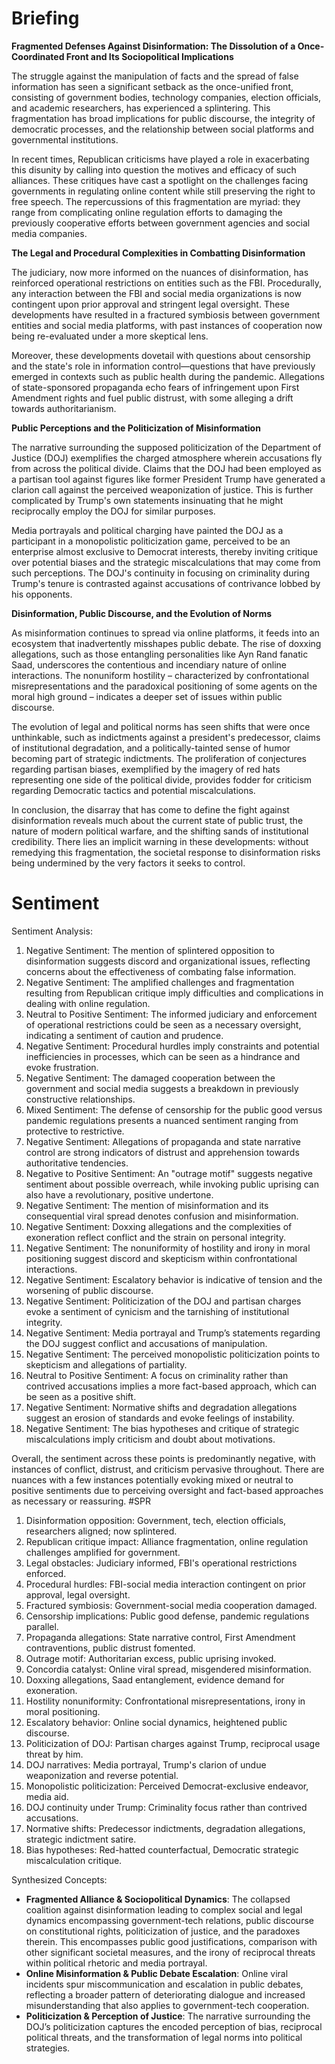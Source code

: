 # Briefing
**Fragmented Defenses Against Disinformation: The Dissolution of a Once-Coordinated Front and Its Sociopolitical Implications**

The struggle against the manipulation of facts and the spread of false information has seen a significant setback as the once-unified front, consisting of government bodies, technology companies, election officials, and academic researchers, has experienced a splintering. This fragmentation has broad implications for public discourse, the integrity of democratic processes, and the relationship between social platforms and governmental institutions.

In recent times, Republican criticisms have played a role in exacerbating this disunity by calling into question the motives and efficacy of such alliances. These critiques have cast a spotlight on the challenges facing governments in regulating online content while still preserving the right to free speech. The repercussions of this fragmentation are myriad: they range from complicating online regulation efforts to damaging the previously cooperative efforts between government agencies and social media companies.

**The Legal and Procedural Complexities in Combatting Disinformation**

The judiciary, now more informed on the nuances of disinformation, has reinforced operational restrictions on entities such as the FBI. Procedurally, any interaction between the FBI and social media organizations is now contingent upon prior approval and stringent legal oversight. These developments have resulted in a fractured symbiosis between government entities and social media platforms, with past instances of cooperation now being re-evaluated under a more skeptical lens.

Moreover, these developments dovetail with questions about censorship and the state's role in information control—questions that have previously emerged in contexts such as public health during the pandemic. Allegations of state-sponsored propaganda echo fears of infringement upon First Amendment rights and fuel public distrust, with some alleging a drift towards authoritarianism.

**Public Perceptions and the Politicization of Misinformation**

The narrative surrounding the supposed politicization of the Department of Justice (DOJ) exemplifies the charged atmosphere wherein accusations fly from across the political divide. Claims that the DOJ had been employed as a partisan tool against figures like former President Trump have generated a clarion call against the perceived weaponization of justice. This is further complicated by Trump's own statements insinuating that he might reciprocally employ the DOJ for similar purposes.

Media portrayals and political charging have painted the DOJ as a participant in a monopolistic politicization game, perceived to be an enterprise almost exclusive to Democrat interests, thereby inviting critique over potential biases and the strategic miscalculations that may come from such perceptions. The DOJ's continuity in focusing on criminality during Trump's tenure is contrasted against accusations of contrivance lobbed by his opponents.

**Disinformation, Public Discourse, and the Evolution of Norms**

As misinformation continues to spread via online platforms, it feeds into an ecosystem that inadvertently misshapes public debate. The rise of doxxing allegations, such as those entangling personalities like Ayn Rand fanatic Saad, underscores the contentious and incendiary nature of online interactions. The nonuniform hostility – characterized by confrontational misrepresentations and the paradoxical positioning of some agents on the moral high ground – indicates a deeper set of issues within public discourse.

The evolution of legal and political norms has seen shifts that were once unthinkable, such as indictments against a president's predecessor, claims of institutional degradation, and a politically-tainted sense of humor becoming part of strategic indictments. The proliferation of conjectures regarding partisan biases, exemplified by the imagery of red hats representing one side of the political divide, provides fodder for criticism regarding Democratic tactics and potential miscalculations.

In conclusion, the disarray that has come to define the fight against disinformation reveals much about the current state of public trust, the nature of modern political warfare, and the shifting sands of institutional credibility. There lies an implicit warning in these developments: without remedying this fragmentation, the societal response to disinformation risks being undermined by the very factors it seeks to control.
# Sentiment
Sentiment Analysis:

1. Negative Sentiment: The mention of splintered opposition to disinformation suggests discord and organizational issues, reflecting concerns about the effectiveness of combating false information.
2. Negative Sentiment: The amplified challenges and fragmentation resulting from Republican critique imply difficulties and complications in dealing with online regulation.
3. Neutral to Positive Sentiment: The informed judiciary and enforcement of operational restrictions could be seen as a necessary oversight, indicating a sentiment of caution and prudence.
4. Negative Sentiment: Procedural hurdles imply constraints and potential inefficiencies in processes, which can be seen as a hindrance and evoke frustration.
5. Negative Sentiment: The damaged cooperation between the government and social media suggests a breakdown in previously constructive relationships.
6. Mixed Sentiment: The defense of censorship for the public good versus pandemic regulations presents a nuanced sentiment ranging from protective to restrictive.
7. Negative Sentiment: Allegations of propaganda and state narrative control are strong indicators of distrust and apprehension towards authoritative tendencies.
8. Negative to Positive Sentiment: An "outrage motif" suggests negative sentiment about possible overreach, while invoking public uprising can also have a revolutionary, positive undertone.
9. Negative Sentiment: The mention of misinformation and its consequential viral spread denotes confusion and misinformation.
10. Negative Sentiment: Doxxing allegations and the complexities of exoneration reflect conflict and the strain on personal integrity.
11. Negative Sentiment: The nonuniformity of hostility and irony in moral positioning suggest discord and skepticism within confrontational interactions.
12. Negative Sentiment: Escalatory behavior is indicative of tension and the worsening of public discourse.
13. Negative Sentiment: Politicization of the DOJ and partisan charges evoke a sentiment of cynicism and the tarnishing of institutional integrity.
14. Negative Sentiment: Media portrayal and Trump’s statements regarding the DOJ suggest conflict and accusations of manipulation.
15. Negative Sentiment: The perceived monopolistic politicization points to skepticism and allegations of partiality.
16. Neutral to Positive Sentiment: A focus on criminality rather than contrived accusations implies a more fact-based approach, which can be seen as a positive shift.
17. Negative Sentiment: Normative shifts and degradation allegations suggest an erosion of standards and evoke feelings of instability.
18. Negative Sentiment: The bias hypotheses and critique of strategic miscalculations imply criticism and doubt about motivations.

Overall, the sentiment across these points is predominantly negative, with instances of conflict, distrust, and criticism pervasive throughout. There are nuances with a few instances potentially evoking mixed or neutral to positive sentiments due to perceiving oversight and fact-based approaches as necessary or reassuring.
#SPR
1. Disinformation opposition: Government, tech, election officials, researchers aligned; now splintered.
2. Republican critique impact: Alliance fragmentation, online regulation challenges amplified for government.
3. Legal obstacles: Judiciary informed, FBI's operational restrictions enforced.
4. Procedural hurdles: FBI-social media interaction contingent on prior approval, legal oversight.
5. Fractured symbiosis: Government-social media cooperation damaged.
6. Censorship implications: Public good defense, pandemic regulations parallel.
7. Propaganda allegations: State narrative control, First Amendment contraventions, public distrust fomented.
8. Outrage motif: Authoritarian excess, public uprising invoked.
9. Concordia catalyst: Online viral spread, misgendered misinformation.
10. Doxxing allegations, Saad entanglement, evidence demand for exoneration.
11. Hostility nonuniformity: Confrontational misrepresentations, irony in moral positioning.
12. Escalatory behavior: Online social dynamics, heightened public discourse.
13. Politicization of DOJ: Partisan charges against Trump, reciprocal usage threat by him.
14. DOJ narratives: Media portrayal, Trump's clarion of undue weaponization and reverse potential.
15. Monopolistic politicization: Perceived Democrat-exclusive endeavor, media aid.
16. DOJ continuity under Trump: Criminality focus rather than contrived accusations.
17. Normative shifts: Predecessor indictments, degradation allegations, strategic indictment satire.
18. Bias hypotheses: Red-hatted counterfactual, Democratic strategic miscalculation critique.

Synthesized Concepts: 
- **Fragmented Alliance & Sociopolitical Dynamics**: The collapsed coalition against disinformation leading to complex social and legal dynamics encompassing government-tech relations, public discourse on constitutional rights, politicization of justice, and the paradoxes therein. This encompasses public good justifications, comparison with other significant societal measures, and the irony of reciprocal threats within political rhetoric and media portrayal.
- **Online Misinformation & Public Debate Escalation**: Online viral incidents spur miscommunication and escalation in public debates, reflecting a broader pattern of deteriorating dialogue and increased misunderstanding that also applies to government-tech cooperation.
- **Politicization & Perception of Justice**: The narrative surrounding the DOJ’s politicization captures the encoded perception of bias, reciprocal political threats, and the transformation of legal norms into political strategies.